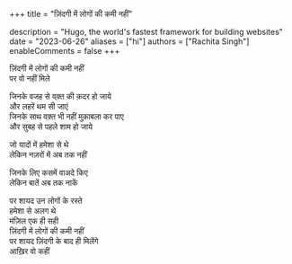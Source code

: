 +++
title = "ज़िंदगी में लोगों की कमी नहीं"

description = "Hugo, the world's fastest framework for building websites"
date = "2023-06-26"
aliases = ["hi"]
authors = ["Rachita Singh"]
enableComments = false
+++

ज़िंदगी में लोगों की कमी नहीं \
पर वो नहीं मिले

जिनके वजह से वक़्त की क़दर हो जाये \
और लहरें थम सी जाएं \
जिनके साथ वक़्त भी नहीं मुक़ाबला कर पाए \
और सुबह से पहले शाम हो जाये

जो यादों में हमेशा से थे \
लेकिन नज़रों में अब तक नहीं

जिनके लिए कसमें वाअदे किए \
लेकिन बातें अब तक नाकें

पर शायद उन लोगों के रस्ते \
हमेशा से अलग थे \
मंज़िल एक ही सही \
ज़िंदगी में लोगों की कमी नहीं \
पर शायद ज़िंदगी के बाद ही मिलेंगे \
आख़िर वो कहीं
